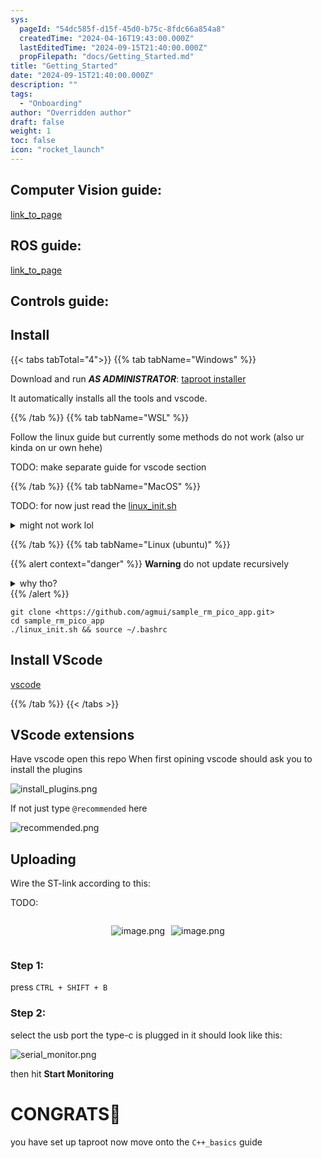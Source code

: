 ```yaml
---
sys:
  pageId: "54dc585f-d15f-45d0-b75c-8fdc66a854a8"
  createdTime: "2024-04-16T19:43:00.000Z"
  lastEditedTime: "2024-09-15T21:40:00.000Z"
  propFilepath: "docs/Getting_Started.md"
title: "Getting_Started"
date: "2024-09-15T21:40:00.000Z"
description: ""
tags:
  - "Onboarding"
author: "Overridden author"
draft: false
weight: 1
toc: false
icon: "rocket_launch"
---
```


## Computer Vision guide:

[link_to_page](86d45bc0-388b-4d26-8848-44f255f73d0e)

## ROS guide:

[link_to_page](3c76c1de-ec8f-46d6-8b0a-294005edc2d5)

## Controls guide:

## Install

{{< tabs tabTotal="4">}}
{{% tab tabName="Windows" %}}

Download and run _**AS ADMINISTRATOR**_: [taproot installer](https://github.com/Thornbots/TeachingFreshies/releases/tag/1.0)

It automatically installs all the tools and vscode.

{{% /tab %}}
{{% tab tabName="WSL" %}}

Follow the linux guide but currently some methods do not work (also ur kinda on ur own hehe)

TODO: make separate guide for vscode section

{{% /tab %}}
{{% tab tabName="MacOS" %}}

TODO: for now just read the [linux_init.sh](https://github.com/agmui/sample_rm_pico_app/blob/main/linux_init.sh)

<details>
<summary>might not work lol</summary>

`brew install libusb pkg-config`

Next install: [vscode](https://code.visualstudio.com/Download)

</details>

{{% /tab %}}
{{% tab tabName="Linux (ubuntu)" %}}

{{% alert context="danger" %}}
**Warning** do not update recursively
<details>
<summary>why tho?</summary>
There are some submodules that may go on for a while (like tinyusb) and I highly
recommend you don't need to get them.
If you want to see what submodules I update just look in `linux_init.sh`
</details>
{{% /alert %}}

```shell
git clone <https://github.com/agmui/sample_rm_pico_app.git>
cd sample_rm_pico_app
./linux_init.sh && source ~/.bashrc
```

## Install VScode

[vscode](https://code.visualstudio.com/Download)

{{% /tab %}}
{{< /tabs >}}

## VScode extensions

Have vscode open this repo
When first opining vscode should ask you to install the plugins

![install_plugins.png](https://prod-files-secure.s3.us-west-2.amazonaws.com/d518164a-d88e-44d1-a4ee-3adb3bd8bce0/89bd30f0-1825-4e77-867b-0a41ce370880/install_plugins.png?X-Amz-Algorithm=AWS4-HMAC-SHA256&X-Amz-Content-Sha256=UNSIGNED-PAYLOAD&X-Amz-Credential=ASIAZI2LB4665H5PFNHC%2F20250316%2Fus-west-2%2Fs3%2Faws4_request&X-Amz-Date=20250316T090703Z&X-Amz-Expires=3600&X-Amz-Security-Token=IQoJb3JpZ2luX2VjENH%2F%2F%2F%2F%2F%2F%2F%2F%2F%2FwEaCXVzLXdlc3QtMiJHMEUCIQC%2BxiNXDyGDXss5k7WFqYhpVYf%2Fyg6fuO62ddSwxDw%2B1QIgcry5tldfcmxIhvVGwmrIVZpjN%2BY8Th6c0S2H0onp7Xcq%2FwMIKRAAGgw2Mzc0MjMxODM4MDUiDFewrZcBLDE9cpuLFyrcA2OFseNAq6V1TbwES1hL2T3qJTU5nc2lKtR9cZLW7wKFzSzkEu8D0%2FsHTSpgrZ%2BOpF72Jkca8xnMWtpA%2FRy%2F5ATQNFrYqJeAzhXFo5EhPvpXEs2jQczLGevr4KtnkpSZV%2Fn9AaDmBXZGBDeqw9aeR%2FEaJhspPOthdxNYwBOr32oEoRHTl0%2Fk7uU0fns9CIS8l8b85YoWrAqXUi1lusuug36jMMFSJ22C4Z4OGBxGpGaZnqOUFNYt5fRtRG3F3qXZULApMiRn2K%2FCj%2BZQ0ODX78XAuPQLrANp2z1Zm2UA5xp1lrmn32xcfu8a8fUkRmfb5v2ygciVWLTm6ze9CyWaEF1fQET3DA%2BjXPkubX2s48%2B0SjK7gMqb7VTOvyjb0Y0vocMbrFTnzuiZ0J8pLvov40qgiuZDgsTTB2UgFc3rv4WetNucQUeMl5EV8yIEql%2FjL5vvwVBoKHCznZ9luob0w2njgS5J5kKn0MGC2NYG68uUOr23l3mceaLOifUWL7GwKTy48Phy9s021BRo3aXIYSInVoSUJQg9Bc6VC%2BLBl1y%2Bfduq%2FeUFmiJXM3NY7FzkE2UVaWh6%2BsmuOLfQNSuszLzzsiVx251%2BJ4SLCEcU3NBh1SStUeG%2FifUPcJT%2BMKuT2r4GOqUBD9uY7jlcUZMJGrx0UR8%2Bfge%2BLkEiJ%2BRK6LVCyCzev0i57VfpLx0TmAiZocmUFLn819nn3zloHNEx6AVt2VNPqSqSYWjujZHUnFaVIdojRWLJa1jniTdL2oz9Hbj8kt2aSg1h7fT9Q38mWcYFCwsmurT8Rg4P4Ss0O5LhbK5U1Zk7rCRdN4aJ%2BXKGC8%2BOOPTmpXCl32JjdTnMRFrFAiTNFcWFfLfG&X-Amz-Signature=c6707270372ecff3098c3a42aa9bde57e2b28f63e7d3609c5d0e19272481685d&X-Amz-SignedHeaders=host&x-id=GetObject)

If not just type `@recommended` here  

![recommended.png](https://prod-files-secure.s3.us-west-2.amazonaws.com/d518164a-d88e-44d1-a4ee-3adb3bd8bce0/61e661e9-5d85-4dfc-be0d-8d2097a5e793/recommended.png?X-Amz-Algorithm=AWS4-HMAC-SHA256&X-Amz-Content-Sha256=UNSIGNED-PAYLOAD&X-Amz-Credential=ASIAZI2LB4665H5PFNHC%2F20250316%2Fus-west-2%2Fs3%2Faws4_request&X-Amz-Date=20250316T090703Z&X-Amz-Expires=3600&X-Amz-Security-Token=IQoJb3JpZ2luX2VjENH%2F%2F%2F%2F%2F%2F%2F%2F%2F%2FwEaCXVzLXdlc3QtMiJHMEUCIQC%2BxiNXDyGDXss5k7WFqYhpVYf%2Fyg6fuO62ddSwxDw%2B1QIgcry5tldfcmxIhvVGwmrIVZpjN%2BY8Th6c0S2H0onp7Xcq%2FwMIKRAAGgw2Mzc0MjMxODM4MDUiDFewrZcBLDE9cpuLFyrcA2OFseNAq6V1TbwES1hL2T3qJTU5nc2lKtR9cZLW7wKFzSzkEu8D0%2FsHTSpgrZ%2BOpF72Jkca8xnMWtpA%2FRy%2F5ATQNFrYqJeAzhXFo5EhPvpXEs2jQczLGevr4KtnkpSZV%2Fn9AaDmBXZGBDeqw9aeR%2FEaJhspPOthdxNYwBOr32oEoRHTl0%2Fk7uU0fns9CIS8l8b85YoWrAqXUi1lusuug36jMMFSJ22C4Z4OGBxGpGaZnqOUFNYt5fRtRG3F3qXZULApMiRn2K%2FCj%2BZQ0ODX78XAuPQLrANp2z1Zm2UA5xp1lrmn32xcfu8a8fUkRmfb5v2ygciVWLTm6ze9CyWaEF1fQET3DA%2BjXPkubX2s48%2B0SjK7gMqb7VTOvyjb0Y0vocMbrFTnzuiZ0J8pLvov40qgiuZDgsTTB2UgFc3rv4WetNucQUeMl5EV8yIEql%2FjL5vvwVBoKHCznZ9luob0w2njgS5J5kKn0MGC2NYG68uUOr23l3mceaLOifUWL7GwKTy48Phy9s021BRo3aXIYSInVoSUJQg9Bc6VC%2BLBl1y%2Bfduq%2FeUFmiJXM3NY7FzkE2UVaWh6%2BsmuOLfQNSuszLzzsiVx251%2BJ4SLCEcU3NBh1SStUeG%2FifUPcJT%2BMKuT2r4GOqUBD9uY7jlcUZMJGrx0UR8%2Bfge%2BLkEiJ%2BRK6LVCyCzev0i57VfpLx0TmAiZocmUFLn819nn3zloHNEx6AVt2VNPqSqSYWjujZHUnFaVIdojRWLJa1jniTdL2oz9Hbj8kt2aSg1h7fT9Q38mWcYFCwsmurT8Rg4P4Ss0O5LhbK5U1Zk7rCRdN4aJ%2BXKGC8%2BOOPTmpXCl32JjdTnMRFrFAiTNFcWFfLfG&X-Amz-Signature=911845314aad94a1ccb0a52550dad8cb0c6eaa5260b97f083bf2f8bf08592563&X-Amz-SignedHeaders=host&x-id=GetObject)

## Uploading

Wire the ST-link according to this:

TODO:

<div style="display: flex;flex-direction: row; column-gap:10px; max-width: 630px;justify-content: center;">
<div>

![image.png](https://prod-files-secure.s3.us-west-2.amazonaws.com/d518164a-d88e-44d1-a4ee-3adb3bd8bce0/210ecb78-1116-4d7b-b9b7-2292f66fa2c2/image.png?X-Amz-Algorithm=AWS4-HMAC-SHA256&X-Amz-Content-Sha256=UNSIGNED-PAYLOAD&X-Amz-Credential=ASIAZI2LB4667FBJES7Z%2F20250316%2Fus-west-2%2Fs3%2Faws4_request&X-Amz-Date=20250316T090705Z&X-Amz-Expires=3600&X-Amz-Security-Token=IQoJb3JpZ2luX2VjENH%2F%2F%2F%2F%2F%2F%2F%2F%2F%2FwEaCXVzLXdlc3QtMiJIMEYCIQCnMaLEUBzKMWtA5kIcJgtEqpPoKKTVPc5kradcqVyj6AIhAPKxubpZP49ybehB%2FQh%2FWC3jb0EUVgRp1NXva91%2BeLTdKv8DCCkQABoMNjM3NDIzMTgzODA1Igzu0wegpB53srvAGV8q3APtLTfyduukTcR6Z52UKfeLKW0LFSEx2bjNgpzmp1JOv6n93Byi4%2BuKFYM3eAuIhtuynoj9iVPMxRRSluapQywQaWMRVW34Ewje%2BzBMWHnJ1aBGIqbFD65Q5kA8Ik6y3sIcnu1Lim65QssYWNMwS1aGYM%2FAxn82OiIK5Eyz5YgVPcmGoMHxUExzvA2Ybr4%2Bdas38ahs%2B%2FcvoCOaB4JVK18Vh2wRKmq5dhk7w%2FR8BE%2FOza6NeImvTJyjanZxWrvhdl7PiAdibQxgq68u%2Bt7O7%2Fo%2FhlsAhKpIvHUm0QkgloBWQqpq7JGgT4JAUth2mQMX4UxkNDBfdWjI9mYhFE4s%2FulL6Fx8z6zSbx0joiUgHEgAhQKCxyUysuFrfxzjct%2Fse%2BCbV5COSfWQTzf88gHqde0i0FT%2BMTH%2Faa7L8ff6%2BaoYn%2FRgxY9jaR4PhgozAZYCDnaR%2FHAIB4BpyHumToRsW%2BAlx4tbfQ5mUSesB2noSR6x8K3a47c9s2RcLl3HCBWkOaCprUg8rc46%2BDDYcC3bhgyfAHspZNYthQPtcBQW89tbpxNMG18vJolo8ulYOaELDJ2zcEJ6RF2llRJU85bTmf5AHUxIGUnpjgu07HHze3D8xnjzBrEvtFUm5OeuFTD1k9q%2BBjqkATs2qPz2hwc2uSH7HHprBLNy%2BSypJfmPIL%2FMJj0Q7mTekynVkpVsz60VVIJJqYDva5vhB3k5fqQcTQIszK9W2O2g6AkgdlUVOh13%2BoAETG2zfM5Qb4DEPcPxAgbA2V43wdDqrc5P9imwh02sYkKAZ2s58Dw3gOmfnovIw7uw7JgeXA2uJO3tQhhJlzVkFVmE%2FFtjsE1gidEDVn632rtpkEfyvOmt&X-Amz-Signature=a1a1688c926ae9f9c50bbd0386d3299872c3fd35e11b8256f7f0b6e290d934da&X-Amz-SignedHeaders=host&x-id=GetObject)

</div>
<div>

![image.png](https://prod-files-secure.s3.us-west-2.amazonaws.com/d518164a-d88e-44d1-a4ee-3adb3bd8bce0/33a0fd0f-8ca6-4a86-8e09-26e95ded1fff/image.png?X-Amz-Algorithm=AWS4-HMAC-SHA256&X-Amz-Content-Sha256=UNSIGNED-PAYLOAD&X-Amz-Credential=ASIAZI2LB466VYAPPH7G%2F20250316%2Fus-west-2%2Fs3%2Faws4_request&X-Amz-Date=20250316T090708Z&X-Amz-Expires=3600&X-Amz-Security-Token=IQoJb3JpZ2luX2VjENH%2F%2F%2F%2F%2F%2F%2F%2F%2F%2FwEaCXVzLXdlc3QtMiJHMEUCIFo1sE9lkQGGLnS7wVMWGFREwkn5ARbCd1KtZdlCuth6AiEAx5m9llcow4tl81YoRQJt9UhhjHfLE9WH4fAmshdzjcsq%2FwMIKRAAGgw2Mzc0MjMxODM4MDUiDMlN6t4y1nJ%2BgjDzpyrcA8AfhrjEnwqOTyCfWzKgB2%2FekoRHfSXzNKRBkBL9cGJp6mPqNhRJMHRThrmqI3lCNbeVtKfbWLvymvS%2BtQmAsKpLEp%2BHd4VwCpaqXZXwHcAET%2FqeKDL5DXEU87%2FP8Q0EJ%2FBsE7tSbzaWqQwhpJ8Dg3%2Fs9ZobQsX6R3Orisf78CRVTJaOPNz7X4Xc72O0vk0kQ2W4NvFo0%2Ft2%2Bx5iJqZf16YOKDXdKuxu8RQS6arYeIo3RUuYiJZKClAOMuSnuoSrLVaIO8PcUYQkmRz7a5BhKWUa3meP6BtLj9d69MWrKM2YmkAxdV6M3RnzqcN00ENYDL3mGAlE%2BRgwr6Id47Ajo8tDtFdEhXCYyxMsgb6wdEhjn1PuXtBm4eC5y6g6ewb48ZCVS23T0wcpFpNfAb1gh8WEbe7oz%2B7rZnqx5Kbw%2BPPSNVCYo3fFVd6rAEzpxxTDlX1gITt3rFFL0%2FcoZOiaOw4TT0m8Ai4nsq02ZOt8ITGTUXddTJqokt6VhCBiN6ZNtkITIgFJUPT%2B2B3uIbcbe97SiQIzZYRQ%2FBba5I8xBOL%2F8iKucckOQJcnxkIu0eP4nOI5J%2FOCR2zUCBiKRj63ygcblVAodVwrNPxJxjsOyW97O2E3PB%2FH9jHtNF8wMKuT2r4GOqUBxZD7uTj3DPsndcAmMDENFzmSplD3wcCp%2FrOcdQ3jtjTOg6W0GJXFn85CiUCKeNQmw75oT4ZraPAsvPhiLxeCC0HsVhyfleT1bC7AUrzy3TrJFGsoImT9aUJyhe1wyw1LY33NBZV4J4AW9QkPTOKYOraUZopCMiIZ%2FxviXiEihbZrVJm2kBKwfkBmAVBFJQI%2BjCcxklo%2BMTG7fHASL%2BDX1F4GorJU&X-Amz-Signature=1d2db4af1147b49e80455e330c113e2452d8e44ada8c888575330ad0dc5cc682&X-Amz-SignedHeaders=host&x-id=GetObject)

</div>
</div>

### Step 1:

press `CTRL + SHIFT + B`

### Step 2:

select the usb port the type-c is plugged in it should look like this:

![serial_monitor.png](https://prod-files-secure.s3.us-west-2.amazonaws.com/d518164a-d88e-44d1-a4ee-3adb3bd8bce0/f03f4774-05d4-4393-b6a0-d5efb6d315ab/serial_monitor.png?X-Amz-Algorithm=AWS4-HMAC-SHA256&X-Amz-Content-Sha256=UNSIGNED-PAYLOAD&X-Amz-Credential=ASIAZI2LB4665H5PFNHC%2F20250316%2Fus-west-2%2Fs3%2Faws4_request&X-Amz-Date=20250316T090703Z&X-Amz-Expires=3600&X-Amz-Security-Token=IQoJb3JpZ2luX2VjENH%2F%2F%2F%2F%2F%2F%2F%2F%2F%2FwEaCXVzLXdlc3QtMiJHMEUCIQC%2BxiNXDyGDXss5k7WFqYhpVYf%2Fyg6fuO62ddSwxDw%2B1QIgcry5tldfcmxIhvVGwmrIVZpjN%2BY8Th6c0S2H0onp7Xcq%2FwMIKRAAGgw2Mzc0MjMxODM4MDUiDFewrZcBLDE9cpuLFyrcA2OFseNAq6V1TbwES1hL2T3qJTU5nc2lKtR9cZLW7wKFzSzkEu8D0%2FsHTSpgrZ%2BOpF72Jkca8xnMWtpA%2FRy%2F5ATQNFrYqJeAzhXFo5EhPvpXEs2jQczLGevr4KtnkpSZV%2Fn9AaDmBXZGBDeqw9aeR%2FEaJhspPOthdxNYwBOr32oEoRHTl0%2Fk7uU0fns9CIS8l8b85YoWrAqXUi1lusuug36jMMFSJ22C4Z4OGBxGpGaZnqOUFNYt5fRtRG3F3qXZULApMiRn2K%2FCj%2BZQ0ODX78XAuPQLrANp2z1Zm2UA5xp1lrmn32xcfu8a8fUkRmfb5v2ygciVWLTm6ze9CyWaEF1fQET3DA%2BjXPkubX2s48%2B0SjK7gMqb7VTOvyjb0Y0vocMbrFTnzuiZ0J8pLvov40qgiuZDgsTTB2UgFc3rv4WetNucQUeMl5EV8yIEql%2FjL5vvwVBoKHCznZ9luob0w2njgS5J5kKn0MGC2NYG68uUOr23l3mceaLOifUWL7GwKTy48Phy9s021BRo3aXIYSInVoSUJQg9Bc6VC%2BLBl1y%2Bfduq%2FeUFmiJXM3NY7FzkE2UVaWh6%2BsmuOLfQNSuszLzzsiVx251%2BJ4SLCEcU3NBh1SStUeG%2FifUPcJT%2BMKuT2r4GOqUBD9uY7jlcUZMJGrx0UR8%2Bfge%2BLkEiJ%2BRK6LVCyCzev0i57VfpLx0TmAiZocmUFLn819nn3zloHNEx6AVt2VNPqSqSYWjujZHUnFaVIdojRWLJa1jniTdL2oz9Hbj8kt2aSg1h7fT9Q38mWcYFCwsmurT8Rg4P4Ss0O5LhbK5U1Zk7rCRdN4aJ%2BXKGC8%2BOOPTmpXCl32JjdTnMRFrFAiTNFcWFfLfG&X-Amz-Signature=121219c103de93c6809225817c99b943cca6a2f722889de44053c3280191ae9f&X-Amz-SignedHeaders=host&x-id=GetObject)

then hit **Start Monitoring**

# CONGRATS🎉

you have set up taproot now move onto the `C++_basics` guide
